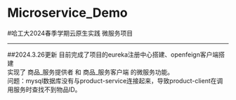# Microservice_Demo
#哈工大2024春季学期云原生实践 微服务项目
***
##2024.3.26更新
  目前完成了项目的eureka注册中心搭建、openfeign客户端搭建  
  实现了 商品_服务提供者 和 商品_服务客户端 的微服务功能。  
  问题：mysql数据库没有与product-service连接起来，导致product-client在调用服务时查找不到物品ID。
